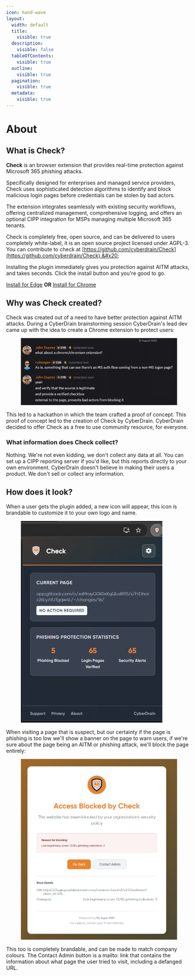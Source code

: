 ```yaml
---
icon: hand-wave
layout:
  width: default
  title:
    visible: true
  description:
    visible: false
  tableOfContents:
    visible: true
  outline:
    visible: true
  pagination:
    visible: true
  metadata:
    visible: true
---
```


# About

## What is Check?

**Check** is an browser extension that provides real-time protection against Microsoft 365 phishing attacks.&#x20;

Specifically designed for enterprises and managed service providers, Check uses sophisticated detection algorithms to identify and block malicious login pages before credentials can be stolen by bad actors.

The extension integrates seamlessly with existing security workflows, offering centralized management, comprehensive logging, and offers an optional CIPP integration for MSPs managing multiple Microsoft 365 tenants.&#x20;

Check is completely free, open source, and can be delivered to users completely white-label, it is an open source project licensed under AGPL-3. You can contribute to check at [https://github.com/cyberdrain/Check](https://github.com/cyberdrain/Check).&#x20;

Installing the plugin immediately gives you protection against AITM attacks, and takes seconds. Click the install button and you're good to go.

<a href="https://microsoftedge.microsoft.com/addons/detail/check-by-cyberdrain/knepjpocdagponkonnbggpcnhnaikajg" class="button primary">Install for Edge</a> **OR**  <a href="https://chromewebstore.google.com/detail/benimdeioplgkhanklclahllklceahbe" class="button primary">Install for Chrome</a>

## Why was Check created?

Check was created out of a need to have better protection against AITM attacks. During a CyberDrain brainstorming session CyberDrain's lead dev came up with the idea to create a Chrome extension to protect users:

<figure><img src=".gitbook/assets/image.png" alt=""><figcaption></figcaption></figure>

This led to a hackathon in which the team crafted a proof of concept. This proof of concept led to the creation of Check by CyberDrain. CyberDrain decided to offer Check as a free to use community resource, for everyone.



### What information does Check collect?

Nothing. We're not even kidding, we don't collect any data at all. You can set up a CIPP reporting server if you'd like, but this reports directly to your own environment. CyberDrain doesn't believe in making their users a product. We don't sell or collect any information.



## How does it look?

When a user gets the plugin added, a new icon will appear, this icon is brandable to customize it to your own logo and name.

<figure><img src=".gitbook/assets/image (1).png" alt=""><figcaption></figcaption></figure>

When visiting a page that is suspect, but our certainty if the page is phishing is too low we'll show a banner on the page to warn users, if we're sure about the page being an AITM or phishing attack, we'll block the page entirely:

<figure><img src=".gitbook/assets/image (3).png" alt=""><figcaption></figcaption></figure>

This too is completely brandable, and can be made to match company colours. The Contact Admin button is a mailto: link that contains the information about what page the user tried to visit, including a defanged URL.
